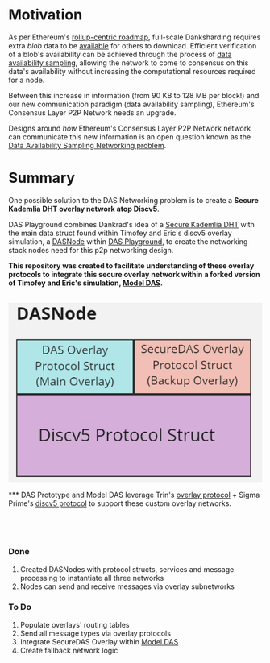 # Motivation
As per Ethereum's [rollup-centric roadmap](https://ethereum-magicians.org/t/a-rollup-centric-ethereum-roadmap/4698), full-scale Danksharding requires extra *blob* data to be [available](https://github.com/ethereum/research/wiki/A-note-on-data-availability-and-erasure-coding) for others to download.  Efficient verification of a blob's availability can be achieved through the process of [data availability sampling](https://hackmd.io/@vbuterin/sharding_proposal#ELI5-data-availability-sampling), allowing the network to come to consensus on this data's availability without increasing the computational resources required for a node.

Between this increase in information (from 90 KB to 128 MB per block!) and our new communication paradigm (data availability sampling), Ethereum's Consensus Layer P2P Network needs an upgrade.

Designs around *how* Ethereum's Consensus Layer P2P Network network can communicate this new information is an open question known as the [Data Availability Sampling Networking problem](https://github.com/ethereum/requests-for-proposals/blob/master/open-rfps/das.md).



# Summary
One possible solution to the DAS Networking problem is to create a **Secure Kademlia DHT overlay network atop Discv5**.

DAS Playground combines Dankrad's idea of a [Secure Kademlia DHT]((https://notes.ethereum.org/@dankrad/S-Kademlia-DAS)) with the main data struct found within Timofey and Eric's discv5 overlay simulation, a [DASNode](https://github.com/ChainSafe/das-prototype/blob/main/src/main.rs#L88) within [DAS Playground](https://github.com/ChainSafe/das-prototype), to create the networking stack nodes need for this p2p networking design.

**This repository was created to facilitate understanding of these overlay protocols to integrate this secure overlay network within a forked version of Timofey and Eric's simulation, [Model DAS](https://github.com/EchoAlice/Model-DAS).**



&nbsp;
![dasnode_image](./assets/DASNode.png)

*** DAS Prototype and Model DAS leverage Trin's [overlay protocol](https://github.com/ethereum/trin/tree/master/trin-core/src/portalnet) + Sigma Prime's [discv5 protocol](https://github.com/sigp/discv5) to support these custom overlay networks. 


&nbsp;
---
### Done
1. Created DASNodes with protocol structs, services and message processing to instantiate all three networks
2. Nodes can send and receive messages via overlay subnetworks


### To Do
1. Populate overlays' routing tables 
2. Send all message types via overlay protocols
3. Integrate SecureDAS Overlay within [Model DAS](https://github.com/EchoAlice/Model-DAS)
4. Create fallback network logic